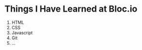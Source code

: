 <h1>Things I Have Learned at Bloc.io</h1>
<ol>
   <li>HTML</li>
   <li>CSS</li>
   <li>Javascript</li>
   <li>Git</li>
   <li>...</li>
</ol>
